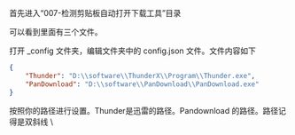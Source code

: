 首先进入“007-检测剪贴板自动打开下载工具”目录

可以看到里面有三个文件。

打开 _config 文件夹，编辑文件夹中的 config.json 文件。文件内容如下

```json
{
	"Thunder": "D:\\software\\ThunderX\\Program\\Thunder.exe",
	"PanDownload": "D:\\software\\PanDownload\\PanDownload.exe"
}
```

按照你的路径进行设置。Thunder是迅雷的路径。Pandownload 的路径。路径记得是双斜线 \

